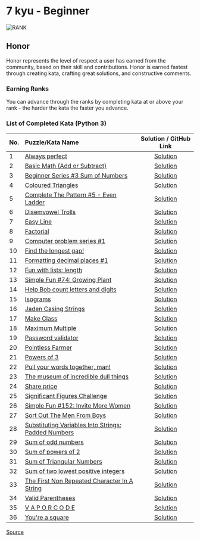 # 7 kyu - Beginner

![RANK](https://github.com/ikostan/codewars/blob/master/img/copy-rank-kyu.png)

## Honor

Honor represents the level of respect a user has earned from the
community, based on their skill and contributions. Honor is earned
fastest through creating kata, crafting great solutions, and
constructive comments.

### Earning Ranks

You can advance through the ranks by completing kata at or above your
rank - the harder the kata the faster you advance.

### List of Completed Kata (Python 3)
<!-- markdownlint-disable MD013 -->
| No. | Puzzle/Kata Name                                                                                              |                                                Solution / GitHub Link                                                |
|-----|:--------------------------------------------------------------------------------------------------------------|:--------------------------------------------------------------------------------------------------------------------:|
| 1   | [Always perfect](https://www.codewars.com/kata/55f3facb78a9fd5b26000036)                                      |                   [Solution](https://github.com/ikostan/codewars/tree/master/kyu_7/always_perfect)                   |
| 2   | [Basic Math (Add or Subtract)](https://www.codewars.com/kata/5809b62808ad92e31b000031)                        |             [Solution](https://github.com/ikostan/codewars/tree/master/kyu_7/basic_math_add_or_subtract)             |
| 3   | [Beginner Series #3 Sum of Numbers](https://www.codewars.com/kata/55f2b110f61eb01779000053)                   |           [Solution](https://github.com/ikostan/codewars/tree/master/kyu_7/beginner_series_sum_of_numbers)           |
| 4   | [Coloured Triangles](https://www.codewars.com/kata/5a25ac6ac5e284cfbe000111)                                  |                 [Solution](https://github.com/ikostan/codewars/tree/master/kyu_7/coloured_triangles)                 |
| 5   | [Complete The Pattern #5 - Even Ladder](https://www.codewars.com/kata/55749101ae1cf7673800003e)               |         [Solution](https://github.com/ikostan/codewars/tree/master/kyu_7/complete_the_pattern_5_even_ladder)         |
| 6   | [Disemvowel Trolls](https://www.codewars.com/kata/52fba66badcd10859f00097e)                                   |                 [Solution](https://github.com/ikostan/codewars/tree/master/kyu_7/disemvowel_trolls)                  |
| 7   | [Easy Line](https://www.codewars.com/kata/56e7d40129035aed6c000632)                                           |                     [Solution](https://github.com/ikostan/codewars/tree/master/kyu_7/easy_line)                      |
| 8   | [Factorial](https://www.codewars.com/kata/54ff0d1f355cfd20e60001fc)                                           |                     [Solution](https://github.com/ikostan/codewars/tree/master/kyu_7/factorial)                      |
| 9   | [Computer problem series #1](https://www.codewars.com/kata/5d49c93d089c6e000ff8428c)                          |              [Solution](https://github.com/ikostan/codewars/tree/master/kyu_7/fill_the_hard_disk_drive)              |
| 10  | [Find the longest gap!](https://www.codewars.com/kata/55b86beb1417eab500000051)                               |                [Solution](https://github.com/ikostan/codewars/tree/master/kyu_7/find_the_longest_gap)                |
| 11  | [Formatting decimal places #1](https://www.codewars.com/kata/5641c3f809bf31f008000042)                        |            [Solution](https://github.com/ikostan/codewars/tree/master/kyu_7/formatting_decimal_places_1)             |
| 12  | [Fun with lists: length](https://www.codewars.com/kata/581e476d5f59408553000a4b)                              |               [Solution](https://github.com/ikostan/codewars/tree/master/kyu_7/fun_with_lists_length)                |
| 13  | [Simple Fun #74: Growing Plant](https://www.codewars.com/kata/58941fec8afa3618c9000184)                       |                   [Solution](https://github.com/ikostan/codewars/tree/master/kyu_7/growing_plant)                    |
| 14  | [Help Bob count letters and digits](https://www.codewars.com/kata/5738f5ea9545204cec000155)                   |         [Solution](https://github.com/ikostan/codewars/tree/master/kyu_7/help_bob_count_letters_and_digits)          |
| 15  | [Isograms](https://www.codewars.com/kata/54ba84be607a92aa900000f1)                                            |                      [Solution](https://github.com/ikostan/codewars/tree/master/kyu_7/isograms)                      |
| 16  | [Jaden Casing Strings](https://www.codewars.com/kata/5390bac347d09b7da40006f6)                                |                [Solution](https://github.com/ikostan/codewars/tree/master/kyu_7/jaden_casing_strings)                |
| 17  | [Make Class](https://www.codewars.com/kata/5d774cfde98179002a7cb3c8)                                          |                     [Solution](https://github.com/ikostan/codewars/tree/master/kyu_7/make_class)                     |
| 18  | [Maximum Multiple](https://www.codewars.com/kata/5aba780a6a176b029800041c)                                    |                  [Solution](https://github.com/ikostan/codewars/tree/master/kyu_7/maximum_multiple)                  |
| 19  | [Password validator](https://www.codewars.com/kata/56a921fa8c5167d8e7000053)                                  |                 [Solution](https://github.com/ikostan/codewars/tree/master/kyu_7/password_validator)                 |
| 20  | [Pointless Farmer](https://www.codewars.com/kata/597ab747d1ba5b843f0000ca)                                    |                  [Solution](https://github.com/ikostan/codewars/tree/master/kyu_7/pointless_farmer)                  |
| 21  | [Powers of 3](https://www.codewars.com/kata/57be674b93687de78c0001d9)                                         |                    [Solution](https://github.com/ikostan/codewars/tree/master/kyu_7/powers_of_3)                     |
| 22  | [Pull your words together, man!](https://www.codewars.com/kata/59ad7d2e07157af687000070)                      |            [Solution](https://github.com/ikostan/codewars/tree/master/kyu_7/pull_your_words_together_man)            |
| 23  | [The museum of incredible dull things](https://www.codewars.com/kata/563cf89eb4747c5fb100001b)                |                 [Solution](https://github.com/ikostan/codewars/tree/master/kyu_7/remove_the_minimum)                 |
| 24  | [Share price](https://www.codewars.com/kata/5603a4dd3d96ef798f000068)                                         |                    [Solution](https://github.com/ikostan/codewars/tree/master/kyu_7/share_prices)                    |
| 25  | [Significant Figures Challenge](https://www.codewars.com/kata/5d9fe0ace0aad7001290acb7)                       |                [Solution](https://github.com/ikostan/codewars/tree/master/kyu_7/significant_figures)                 |
| 26  | [Simple Fun #152: Invite More Women](https://www.codewars.com/kata/58acfe4ae0201e1708000075)                  |                   [Solution](https://github.com/ikostan/codewars/tree/master/kyu_7/simple_fun_152)                   |
| 27  | [Sort Out The Men From Boys](https://www.codewars.com/kata/5af15a37de4c7f223e00012d)                          |             [Solution](https://github.com/ikostan/codewars/tree/master/kyu_7/sort_out_the_men_from_boys)             |
| 28  | [Substituting Variables Into Strings: Padded Numbers](https://www.codewars.com/kata/51c89385ee245d7ddf000001) | [Solution](https://github.com/ikostan/codewars/tree/master/kyu_7/substituting_variables_into_strings_padded_numbers) |
| 29  | [Sum of odd numbers](https://www.codewars.com/kata/55fd2d567d94ac3bc9000064)                                  |                 [Solution](https://github.com/ikostan/codewars/tree/master/kyu_7/sum_of_odd_numbers)                 |
| 30  | [Sum of powers of 2](https://www.codewars.com/kata/5d9f95424a336600278a9632)                                  |                 [Solution](https://github.com/ikostan/codewars/tree/master/kyu_7/sum_of_powers_of_2)                 |
| 31  | [Sum of Triangular Numbers](https://www.codewars.com/kata/580878d5d27b84b64c000b51)                           |             [Solution](https://github.com/ikostan/codewars/tree/master/kyu_7/sum_of_triangular_numbers)              |
| 32  | [Sum of two lowest positive integers](https://www.codewars.com/kata/558fc85d8fd1938afb000014)                 |               [Solution](https://github.com/ikostan/codewars/tree/master/kyu_7/sum_of_two_lowest_int)                |
| 33  | [The First Non Repeated Character In A String](https://www.codewars.com/kata/570f6436b29c708a32000826)        |     [Solution](https://github.com/ikostan/codewars/tree/master/kyu_7/the_first_non_repeated_character_in_string)     |
| 34  | [Valid Parentheses](https://www.codewars.com/kata/6411b91a5e71b915d237332d)                                   |                 [Solution](https://github.com/ikostan/codewars/tree/master/kyu_7/valid_parentheses)                  |
| 35  | [V A P O R C O D E](https://www.codewars.com/kata/5966eeb31b229e44eb00007a)                                   |                     [Solution](https://github.com/ikostan/codewars/tree/master/kyu_7/vaporcode)                      |
| 36  | [You're a square](https://www.codewars.com/kata/54c27a33fb7da0db0100040e)                                     |                   [Solution](https://github.com/ikostan/codewars/tree/master/kyu_7/you_are_square)                   |
<!-- markdownlint-enable MD013 -->
[Source](https://www.codewars.com/about)